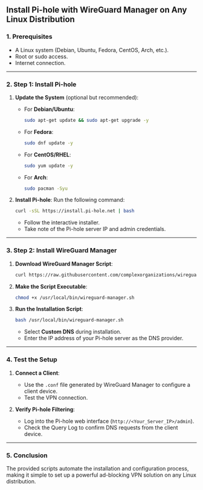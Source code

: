 ## **Install Pi-hole with WireGuard Manager on Any Linux Distribution**

### **1. Prerequisites**

- A Linux system (Debian, Ubuntu, Fedora, CentOS, Arch, etc.).
- Root or sudo access.
- Internet connection.

---

### **2. Step 1: Install Pi-hole**

1. **Update the System** (optional but recommended):

   - For **Debian/Ubuntu**:
     ```bash
     sudo apt-get update && sudo apt-get upgrade -y
     ```
   - For **Fedora**:
     ```bash
     sudo dnf update -y
     ```
   - For **CentOS/RHEL**:
     ```bash
     sudo yum update -y
     ```
   - For **Arch**:
     ```bash
     sudo pacman -Syu
     ```

2. **Install Pi-hole**:
   Run the following command:
   ```bash
   curl -sSL https://install.pi-hole.net | bash
   ```
   - Follow the interactive installer.
   - Take note of the Pi-hole server IP and admin credentials.

---

### **3. Step 2: Install WireGuard Manager**

1. **Download WireGuard Manager Script**:

   ```bash
   curl https://raw.githubusercontent.com/complexorganizations/wireguard-manager/main/wireguard-manager.sh --create-dirs -o /usr/local/bin/wireguard-manager.sh
   ```

2. **Make the Script Executable**:

   ```bash
   chmod +x /usr/local/bin/wireguard-manager.sh
   ```

3. **Run the Installation Script**:
   ```bash
   bash /usr/local/bin/wireguard-manager.sh
   ```
   - Select **Custom DNS** during installation.
   - Enter the IP address of your Pi-hole server as the DNS provider.

---

### **4. Test the Setup**

1. **Connect a Client**:

   - Use the `.conf` file generated by WireGuard Manager to configure a client device.
   - Test the VPN connection.

2. **Verify Pi-hole Filtering**:
   - Log into the Pi-hole web interface (`http://<Your_Server_IP>/admin`).
   - Check the Query Log to confirm DNS requests from the client device.

---

### **5. Conclusion**

The provided scripts automate the installation and configuration process, making it simple to set up a powerful ad-blocking VPN solution on any Linux distribution.
